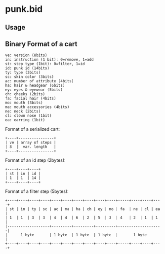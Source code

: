 # punk.bid

## Usage

## Binary Format of a cart

```
ve: version (8bits)
in: instruction (1 bit): 0=remove, 1=add
st: step type (1bit): 0=filter, 1=id
id: punk id (14bits)
ty: type (3bits)
sc: skin color (3bits)
ac: number of attribute (4bits)
ha: hair & headgear (6bits)
ey: eyes & eyewear (5bits)
ch: cheeks (2bits)
fa: facial hair (4bits)
mo: mouth (3bits)
ma: mouth accessories (4bits)
ne: neck (2bits)
cl: clown nose (1bit)
ea: earring (1bit)
```

Format of a serialized cart:

```
+----+----------------+
| ve | array of steps |
| 8  |  var. length   |
+----+----------------+
```

Format of an id step (2bytes):

```
+----+----+----+
| st | in | id |
| 1  | 1  | 14 |
+----+----+----+
```

Format of a filter step (5bytes):

```
+----+----+----+----+----+----+----+----+----+----+-----+----+----+----+
| st | in | ty | sc | ac | ma | ha | ch | ey | mo | fa  | ne | cl | ea |
| 1  | 1  | 3  | 3  | 4  | 4  | 6  | 2  | 5  | 3  | 4   | 2  | 1  | 1  |
|-------------------+---------+---------+---------+--------------------|
|      1 byte       | 1 byte  | 1 byte  | 1 byte  |       1 byte       |
+----+----+----+----+----+----+----+----+----+----+-----+----+----+----+
```
